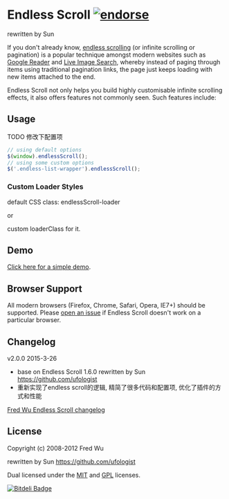 # Endless Scroll [![endorse](http://api.coderwall.com/fredwu/endorsecount.png)](http://coderwall.com/fredwu)

rewritten by Sun


If you don't already know, [endless scrolling](http://www.google.com/search?q=endless+scroll) (or infinite scrolling or pagination) is a popular technique amongst modern websites such as [Google Reader](http://reader.google.com/) and [Live Image Search](http://www.live.com/?scope=images), whereby instead of paging through items using traditional pagination links, the page just keeps loading with new items attached to the end.

Endless Scroll not only helps you build highly customisable infinite scrolling effects, it also offers features not commonly seen. Such features include:



## Usage
TODO 修改下配置项
``` js
// using default options
$(window).endlessScroll();
// using some custom options
$('.endless-list-wrapper').endlessScroll();
```

### Custom Loader Styles

default CSS class: endlessScroll-loader

or

custom loaderClass for it.

## Demo

[Click here for a simple demo](http://fredwu.github.com/jquery-endless-scroll/).

## Browser Support

All modern browsers (Firefox, Chrome, Safari, Opera, IE7+) should be supported. Please [open an issue](https://github.com/fredwu/jquery-endless-scroll/issues) if Endless Scroll doesn't work on a particular browser.

## Changelog

v2.0.0 2015-3-26

- base on Endless Scroll 1.6.0 rewritten by Sun https://github.com/ufologist
- 重新实现了endless scroll的逻辑, 精简了很多代码和配置项, 优化了插件的方式和性能

[Fred Wu Endless Scroll changelog](https://github.com/fredwu/jquery-endless-scroll#changelog)

## License

Copyright (c) 2008-2012 Fred Wu

rewritten by Sun https://github.com/ufologist

Dual licensed under the [MIT](http://www.opensource.org/licenses/mit-license.php) and [GPL](http://www.gnu.org/licenses/gpl.html) licenses.


[![Bitdeli Badge](https://d2weczhvl823v0.cloudfront.net/fredwu/jquery-endless-scroll/trend.png)](https://bitdeli.com/free "Bitdeli Badge")
